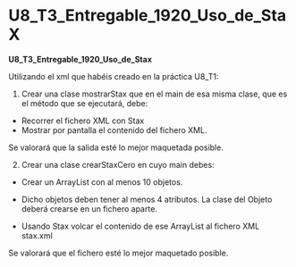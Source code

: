 # U8_T3_Entregable_1920_Uso_de_StaX

**U8_T3_Entregable_1920_Uso_de_Stax**

Utilizando el xml que habéis creado en la práctica U8_T1:

1. Crear una clase mostrarStax que en el main de esa misma clase, que es el método que se ejecutará, debe:
* Recorrer el fichero XML con Stax
* Mostrar por pantalla el contenido del fichero XML.

Se valorará que la salida esté lo mejor maquetada posible.

2. Crear una clase crearStaxCero en cuyo main debes:

* Crear un ArrayList con al menos 10 objetos.

* Dicho objetos deben tener al menos 4 atributos. La clase del Objeto deberá crearse en un fichero aparte.

* Usando Stax volcar el contenido de ese ArrayList al fichero XML stax.xml

Se valorará que el fichero esté lo mejor maquetado posible.
